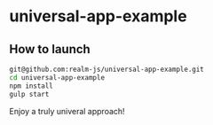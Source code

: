 # universal-app-example

## How to launch

```bash
git@github.com:realm-js/universal-app-example.git
cd universal-app-example
npm install
gulp start
```

Enjoy a truly univeral approach!
